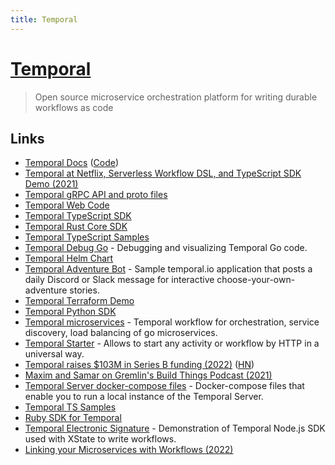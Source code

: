 ```yaml
---
title: Temporal
---
```


# [Temporal](https://temporal.io/)

> Open source microservice orchestration platform for writing durable workflows as code

## Links

- [Temporal Docs](https://docs.temporal.io/) ([Code](https://github.com/temporalio/documentation))
- [Temporal at Netflix, Serverless Workflow DSL, and TypeScript SDK Demo (2021)](https://www.youtube.com/watch?v=JQ6FRTnQWFI)
- [Temporal gRPC API and proto files](https://github.com/temporalio/api)
- [Temporal Web Code](https://github.com/temporalio/temporaldotio)
- [Temporal TypeScript SDK](https://github.com/temporalio/sdk-typescript)
- [Temporal Rust Core SDK](https://github.com/temporalio/sdk-core)
- [Temporal TypeScript Samples](https://github.com/temporalio/samples-typescript)
- [Temporal Debug Go](https://github.com/cretz/temporal-debug-go) - Debugging and visualizing Temporal Go code.
- [Temporal Helm Chart](https://github.com/temporalio/helm-charts)
- [Temporal Adventure Bot](https://github.com/JoshuaKGoldberg/temporal-adventure-bot) - Sample temporal.io application that posts a daily Discord or Slack message for interactive choose-your-own-adventure stories.
- [Temporal Terraform Demo](https://github.com/dynajoe/temporal-terraform-demo)
- [Temporal Python SDK](https://github.com/temporalio/sdk-python)
- [Temporal microservices](https://github.com/guntenbein/temporal_microservices) - Temporal workflow for orchestration, service discovery, load balancing of go microservices.
- [Temporal Starter](https://github.com/guntenbein/temporal_starter) - Allows to start any activity or workflow by HTTP in a universal way.
- [Temporal raises $103M in Series B funding (2022)](https://docs.temporal.io/blog/series-b-announcement-open-letter/) ([HN](https://news.ycombinator.com/item?id=30365301))
- [Maxim and Samar on Gremlin's Build Things Podcast (2021)](https://docs.temporal.io/blog/gremlin-podcast/)
- [Temporal Server docker-compose files](https://github.com/temporalio/docker-compose) - Docker-compose files that enable you to run a local instance of the Temporal Server.
- [Temporal TS Samples](https://github.com/temporalio/samples-typescript)
- [Ruby SDK for Temporal](https://github.com/coinbase/temporal-ruby)
- [Temporal Electronic Signature](https://github.com/Devessier/temporal-electronic-signature) - Demonstration of Temporal Node.js SDK used with XState to write workflows.
- [Linking your Microservices with Workflows (2022)](https://www.youtube.com/watch?v=mAlkxjfeWYk)